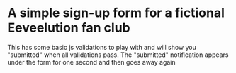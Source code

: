 # A simple sign-up form for a fictional Eeveelution fan club
This has some basic js validations to play with and will show you "submitted" when all validations pass.
The "submitted" notification appears under the form for one second and then goes away again